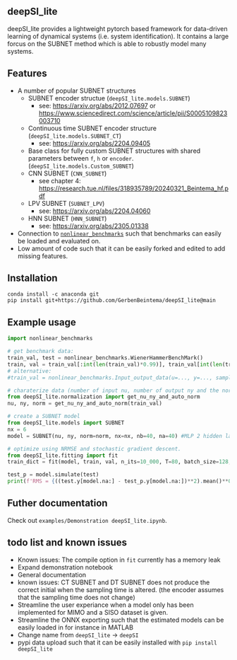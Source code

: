 ## deepSI\_lite

deepSI\_lite provides a lightweight pytorch based framework for data-driven learning of dynamical systems (i.e. system identification). It contains a large forcus on the SUBNET method which is able to robustly model many systems.

## Features

* A number of popular SUBNET structures
  * SUBNET encoder structue (`deepSI_lite.models.SUBNET`)
    * see: https://arxiv.org/abs/2012.07697 or https://www.sciencedirect.com/science/article/pii/S0005109823003710
  * Continuous time SUBNET encoder structure (`deepSI_lite.models.SUBNET_CT`)
    * see: https://arxiv.org/abs/2204.09405 
  * Base class for fully custom SUBNET structures with shared parameters between `f`, `h` or `encoder`. (`deepSI_lite.models.Custom_SUBNET`)
  * CNN SUBNET (`CNN_SUBNET`)
    * see chapter 4: https://research.tue.nl/files/318935789/20240321_Beintema_hf.pdf
  * LPV SUBNET (`SUBNET_LPV`)
    * see: https://arxiv.org/abs/2204.04060
  * HNN SUBNET (`HNN_SUBNET`)
    * see: https://arxiv.org/abs/2305.01338
* Connection to [`nonlinear_benchmarks`](https://github.com/GerbenBeintema/nonlinear_benchmarks) such that benchmarks can easily be loaded and evaluated on.
* Low amount of code such that it can be easily forked and edited to add missing features.

## Installation

```
conda install -c anaconda git
pip install git+https://github.com/GerbenBeintema/deepSI_lite@main
```

## Example usage

```python
import nonlinear_benchmarks

# get benchmark data:
train_val, test = nonlinear_benchmarks.WienerHammerBenchMark()
train, val = train_val[:int(len(train_val)*0.99)], train_val[int(len(train_val)*0.99):] #split train and val
# alternative:
#train_val = nonlinear_benchmarks.Input_output_data(u=..., y=..., sampling_time=...)

# charaterize data (number of input nu, number of output ny and the norm)
from deepSI_lite.normalization import get_nu_ny_and_auto_norm
nu, ny, norm = get_nu_ny_and_auto_norm(train_val)

# create a SUBNET model
from deepSI_lite.models import SUBNET
nx = 6
model = SUBNET(nu, ny, norm=norm, nx=nx, nb=40, na=40) #MLP 2 hidden layer for all three components

# optimize using NRMSE and stochastic gradient descent.
from deepSI_lite.fitting import fit
train_dict = fit(model, train, val, n_its=10_000, T=80, batch_size=128, stride=1, val_freq=100)

test_p = model.simulate(test)
print(f'RMS = {((test.y[model.na:] - test_p.y[model.na:])**2).mean()**0.5:.5f}')
```

## Futher documentation

Check out `examples/Demonstration deepSI_lite.ipynb`.

## todo list and known issues

* Known issues: The compile option in `fit` currently has a memory leak
* Expand demonstration notebook
* General documentation 
* known issues: CT SUBNET and DT SUBNET does not produce the correct initial when the sampling time is altered. (the encoder assumes that the sampling time does not change)
* Streamline the user experiance when a model only has been implemented for MIMO and a SISO dataset is given.
* Streamline the ONNX exporting such that the estimated models can be easily loaded in for instance in MATLAB
* Change name from `deepSI_lite` -> `deepSI` 
* pypi data upload such that it can be easily installed with `pip install deepSI_lite`
